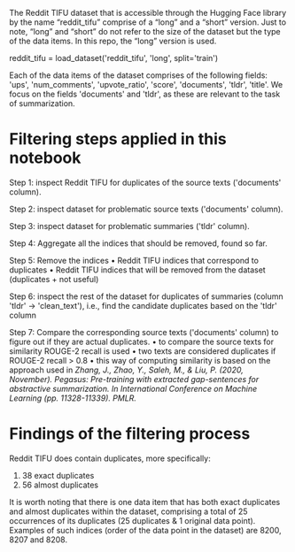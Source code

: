 The Reddit TIFU dataset that is accessible through the Hugging Face library by the name “reddit_tifu” comprise of a “long” and a “short” version. Just to note, “long” and “short” do not refer to the size of the dataset but the type of the data items. In this repo, the “long” version is used.

reddit_tifu = load_dataset('reddit_tifu', 'long', split='train')

Each of the data items of the dataset comprises of the following fields: 'ups', 'num_comments', 'upvote_ratio', 'score', 'documents', 'tldr', 'title'.
We focus on the fields 'documents' and 'tldr', as these are relevant to the task of summarization.


# Filtering steps applied in this notebook

Step 1: inspect Reddit TIFU for duplicates of the source texts ('documents' column).

Step 2: inspect dataset for problematic source texts ('documents' column).

Step 3: inspect dataset for problematic summaries ('tldr' column).

Step 4: Aggregate all the indices that should be removed, found so far.

Step 5: Remove the indices 
    •	 Reddit TIFU indices that correspond to duplicates
    •	 Reddit TIFU indices that will be removed from the dataset (duplicates + not useful)

Step 6:  inspect the rest of the dataset for duplicates of summaries (column 'tldr' -> 'clean_text'), i.e., find the candidate duplicates based on the 'tldr' column

Step 7:  Compare the corresponding source texts ('documents' column) to figure out if they are actual duplicates.
    •	to compare the source texts for similarity ROUGE-2 recall is used
    •	two texts are considered duplicates if ROUGE-2 recall > 0.8 
    •	this way of computing similarity is based on the approach used in *Zhang, J., Zhao, Y., Saleh, M., & Liu, P. (2020, November). Pegasus: Pre-training with        extracted gap-sentences for abstractive summarization. In International Conference on Machine Learning (pp. 11328-11339). PMLR.*

    
# Findings of the filtering process

Reddit TIFU does contain duplicates, more specifically:
1.	38 exact duplicates
2.	56 almost duplicates

It is worth noting that there is one data item that has both exact duplicates and almost duplicates within the dataset, comprising a total of 25 occurrences of its duplicates (25 duplicates & 1 original data point). Examples of such indices (order of the data point in the dataset) are 8200, 8207 and 8208.
 
